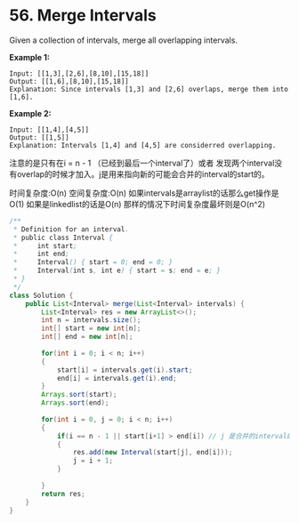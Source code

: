 # 56. Merge Intervals



Given a collection of intervals, merge all overlapping intervals.

**Example 1:**

```text
Input: [[1,3],[2,6],[8,10],[15,18]]
Output: [[1,6],[8,10],[15,18]]
Explanation: Since intervals [1,3] and [2,6] overlaps, merge them into [1,6].
```

**Example 2:**

```text
Input: [[1,4],[4,5]]
Output: [[1,5]]
Explanation: Intervals [1,4] and [4,5] are considerred overlapping.
```



注意的是只有在i = n - 1 （已经到最后一个interval了）或者 发现两个interval没有overlap的时候才加入。j是用来指向新的可能会合并的interval的start的。

时间复杂度:O\(n\) 空间复杂度:O\(n\) 如果intervals是arraylist的话那么get操作是O\(1\) 如果是linkedlist的话是O\(n\) 那样的情况下时间复杂度最坏则是O\(n^2\)

```java
/**
 * Definition for an interval.
 * public class Interval {
 *     int start;
 *     int end;
 *     Interval() { start = 0; end = 0; }
 *     Interval(int s, int e) { start = s; end = e; }
 * }
 */
class Solution {
    public List<Interval> merge(List<Interval> intervals) {
        List<Interval> res = new ArrayList<>();
        int n = intervals.size();
        int[] start = new int[n];
        int[] end = new int[n];
        
        for(int i = 0; i < n; i++)
        {
            start[i] = intervals.get(i).start;
            end[i] = intervals.get(i).end;
        }
        Arrays.sort(start);
        Arrays.sort(end);
        
        for(int i = 0, j = 0; i < n; i++)
        {
            if(i == n - 1 || start[i+1] > end[i]) // j 是合并的interval的start 
            {
                res.add(new Interval(start[j], end[i]));
                j = i + 1;
            }
            
        }
        return res;
    }
}
```

